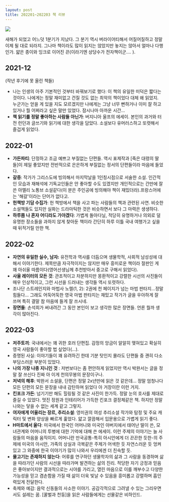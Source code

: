 ```yaml
---
layout: post
title: 202201~202203 책 리뷰
---
```


[![](https://cojette.files.wordpress.com/2022/03/image-1.png?w=600)](https://cojette.files.wordpress.com/2022/03/image-1.png)

새해가 되었고 어느덧 1분기가 지났다. 그 분기 역시 버라이어티해서 어질어질하고 정말 이제 될 대로 되라지. 그나마 책이라도 많이 읽지는 않았지만 놓지는 않아서 얼마나 다행인가. 얇은 종이와 잉크로 이어진 끈(이라기엔 상당수가 전자책이군.... ).

2021-12
-------

(작년 후기에 못 올린 책들)

-   나는 인생의 아주 기본적인 것부터 바꿔보기로 했다: 이 책의 유일한 미덕은 짧다는 것이다. 나에게는 정말 재미없고 건질 것도 없는 최악의 책이었다 대체 왜 읽었지. 누군가는 얻을 게 있을 지도 모르겠지만 나에게는 그냥 너무 뻔하거나 이미 잘 하고 있거나 뭘 어쩌라고 싶은 말만 있었다. 잠시나마 아까운 시간...
-   **책 읽기를 정말 좋아하는 사람들 아닌가**: 버지니아 울프의 에세이. 본인의 과거와 터전 런던과 글쓰기와 읽기에 대한 생각을 담았다. 소설보다 유머러스하고 또렷해서 즐겁게 읽었다.

2022-01
-------

-   **가든파티**: 단정하고 조금 예쁘고 부질없는 단편들. 역시 표제작과 [죽은 대령의 딸들]이 제일 좋았지만 전반적으로 은은하게 부질없는 정서의 단편들이라 마음에 들었다.
-   **갈증**: 작가가 그리스도에 빙의해서 마지막날을 1인칭시점으로 서술한 소설. 인간적인 모습과 재해석에 기독교인들은 안 좋아할 수도 있겠지만 개인적으로는 간만에 잘 쓴 아멜리 노통브 소설같다(이 분은 주인공에 빙의해야 책이 재밌더라).프랑스어에는 '해갈'이라는 단어가 없다고.
-   **헌책방 기담 수집가**: 헌 책방에서 책을 사고 파는 사람들의 책과 관련된 사연. 비슷한 소설책들도 있지만 실화는 드라마틱한 것은 비슷하면서 보다 그 마력은 생생하다.
-   **하루쯤 나 혼자 어디라도 가야겠다**: 가볍게 돌아다닐, 적당히 유명하거나 의외로 덜 유명한 장소들을 과하지 않게 찾아둔 책이라 간단히 하루 이틀 국내 여행가고 싶을 때 뒤적거릴 만한 책.

2022-02
-------

-   **자연의 유일한 실수, 남자:**  유전학과 역사를 더듬으며 생물학적, 사회적 남성성에 대해서 이야기한다. 제목만큼 자극적이지는 않지만 매우 흥미로운 책이라 절판인 게 꽤 아쉬울 따름이다(영어선생님께 추천받아서 중고로 구해서 읽었다).
-   **사울 레이터의 모든 것**: 관조적이고 차분하지만 몽환적이고 강렬한 시선의 사진들이 매우 인상적이고, 그런 시선을 드러내는 생각들 역시 또렷하다.
-   조나단 스트레인지와 마법사 노렐(1, 2): 2권에 천 페이지가 넘는 마법 판타지...정말 힘들다... 그래도 어둑어둑한 영국 마법 판타지는 재밌고 작가가 글을 우아하게 잘 쓰며 특히 결말 참 마음에 들게 잘 쓰시네.
-   **장면들**: 손석희가 써내려간 그 동안 본인이 보고 생각한 많은 장면들. 언론 뭘까 생각이 많아진다.

2022-03
-------

-   **저주토끼**: 국내에서는 꽤 귀한 호러 단편집. 감정의 앙금이 알알히 맺혀있고 확실히 영국 사람들이 좋아할 법 싶었다(...).
-   증명된 사실: 이야기들이 꽤 유려하긴 한데 기분 탓인지 몰라도 단편들 중 괜히 다소 부담스러운 부분이 있었다.
-   **나의 가장 나종 지니인 것** : 저번보다는 좀 편안하게 읽었지만 역시 박완서는 글을 정말 잘 쓰신다 진짜 아 이게 천의무봉의 문장이구나.
-   **저녁의 해후**: 박완서 소설을, 단편은 정말 2x년만에 읽은 것 같은데... 정말 엄청나다 모든 단편의 모든 문장을 내내 감탄하며 읽었다 아 거장이란 이런 거지.
-   **킨포크 가든**: 넘기기만 해도 힐링될 것 같은 사진이 한가득. 정말 눈의 호사를 제대로 즐길 수 있었다. 멋진 정원과 인테리어가 가득한 킨포크 결정체같은 책. 하지만 정말 나와는 닿을 수 없는 세계 같고 그렇지.
-   **여자에게 어울리는 장르, 추리소설**: 영미권의 여성 추리소설 작가와 탐정 및 주요 캐릭터 및 변화 양상을 빠르게 훑었다. 얇고 깔끔해서 입문용으로 가볍게 읽기 좋다.
-   **H마트에서 울다**: 미국에서 한국인 어머니와 미국인 아버지에서 태어난 딸이 쓴, 모녀관계와 어머니의 투병에 대한 기억에 대해 쓴 에세이. 이런 주제의 이야기는 늘 사람들의 마음을 움직이지. 어머니란 만국공통-특히 아시안에게 더 끈끈한 듯한-의 주제에 미국의 아시안, 가족의 상실과 극복같은 주제가 어색한 듯 자연스러운 듯 엉켜있고 그 와중에 한국 이야기가 많이 나와서 우리에겐 더 친숙할 듯.
-   **물고기는 존재하지 않는다**: 어류를 연구하던 생물학자의 삶과 그 사람을 동경하며 삶을 따라가던 사람의 시선을 따라가며 발견하는 삶의 진리. 적당한 자기 긍정과 믿음은 좋아보이지만 결과적으로는 시야를 가리고, 열린 마음으로 이를 깨부수고 다양한 가능성을 믿고 겸손함을 가질 때 삶이 더욱 빛날 수 있음을 흥미롭고 강렬하며 흡인력있게 전달한다.
-   축제와 예감: 음악 신동들의 사소한 이야기. 공감각적으로 그려낼 수 있는 그리우면서도 설레는 꿈. [꿀벌과 천둥]을 읽은 사람들에게는 선물같은 비하인드.
